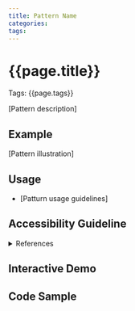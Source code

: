 ```yaml
---
title: Pattern Name
categories: 
tags:
---
```


# {{page.title}}
Tags: {{page.tags}}

[Pattern description]

## Example
[Pattern illustration]

## Usage
* [Patturn usage guidelines]

## Accessibility Guideline


<details>
  <summary>References</summary>
  <ul>
    <li><a href="#">Link</a> - description</li>
   </ul>
</details>

## Interactive Demo

## Code Sample
